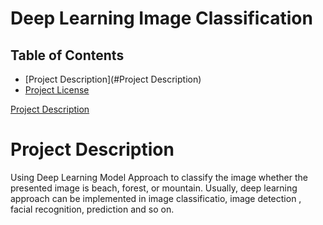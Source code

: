 # Deep Learning Image Classification

## Table of Contents

- [Project Description](#Project Description)
- [Project License](#LICENSE)

<a href="#Project Description">Project Description</a>

# Project Description
Using Deep Learning Model Approach to  classify the image whether the presented image is beach, forest, or mountain. Usually, deep learning approach can be implemented in image classificatio, image detection , facial recognition, prediction and so on.
